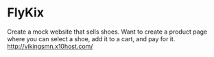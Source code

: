 # FlyKix
Create a mock website that sells shoes. Want to create a product page where you can select a shoe, add it to a cart, and pay for it.
http://vikingsmn.x10host.com/ 
